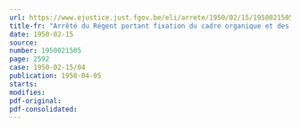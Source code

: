 ```yaml
---
url: https://www.ejustice.just.fgov.be/eli/arrete/1950/02/15/1950021505/justel
title-fr: "Arrêté du Régent portant fixation du cadre organique et des barèmes du personnel des établissements extérieurs relevant de l'Administration des Beaux-Arts et des Lettres du Ministère de l'Instruction publique"
date: 1950-02-15
source:
number: 1950021505
page: 2592
case: 1950-02-15/04
publication: 1950-04-05
starts:
modifies:
pdf-original:
pdf-consolidated:
---
```


